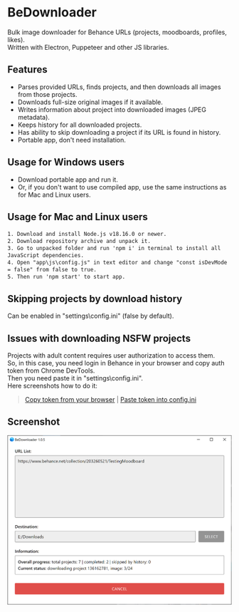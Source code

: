 BeDownloader
==========================
Bulk image downloader for Behance URLs (projects, moodboards, profiles, likes).  
Written with Electron, Puppeteer and other JS libraries.

## Features
- Parses provided URLs, finds projects, and then downloads all images from those projects.
- Downloads full-size original images if it available.
- Writes information about project into downloaded images (JPEG metadata).
- Keeps history for all downloaded projects.
- Has ability to skip downloading a project if its URL is found in history.
- Portable app, don't need installation.

## Usage for Windows users
- Download portable app and run it.  
- Or, if you don't want to use compiled app, use the same instructions as for Mac and Linux users.

## Usage for Mac and Linux users
```
1. Download and install Node.js v18.16.0 or newer.
2. Download repository archive and unpack it.
3. Go to unpacked folder and run 'npm i' in terminal to install all JavaScript dependencies.
4. Open "app\js\config.js" in text editor and change "const isDevMode = false" from false to true.
5. Then run 'npm start' to start app.
```

## Skipping projects by download history
Can be enabled in "settings\config.ini" (false by default).

## Issues with downloading NSFW projects
Projects with adult content requires user authorization to access them.  
So, in this case, you need login in Behance in your browser and copy auth token from Chrome DevTools.  
Then you need paste it in "settings\config.ini".  
Here screenshots how to do it:  
> [Copy token from your browser](screenshots/token_from_chrome.png) | 
> [Paste token into config.ini](screenshots/token_in_config.png) 


## Screenshot
![screenshot](screenshots/launched.png)
